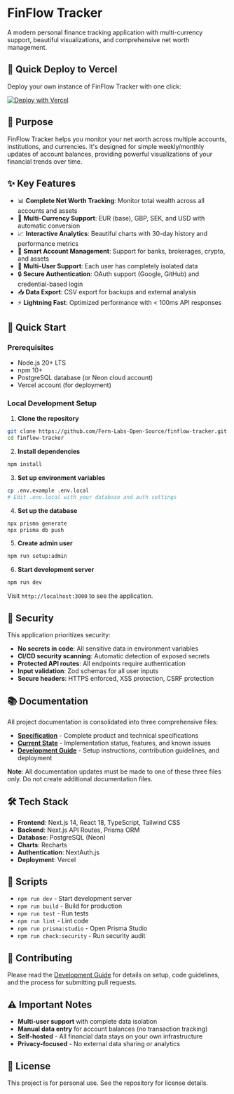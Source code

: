 # FinFlow Tracker

A modern personal finance tracking application with multi-currency support, beautiful visualizations, and comprehensive net worth management.

## 🚀 Quick Deploy to Vercel

Deploy your own instance of FinFlow Tracker with one click:

[![Deploy with Vercel](https://vercel.com/button)](https://vercel.com/new/clone?repository-url=https%3A%2F%2Fgithub.com%2FFern-Labs-Open-Source%2Ffinflow-tracker&env=DATABASE_URL,NEXTAUTH_SECRET,NEXTAUTH_URL,BYPASS_AUTH&envDescription=Required%20environment%20variables%20for%20FinFlow%20Tracker&envLink=https%3A%2F%2Fgithub.com%2FFern-Labs-Open-Source%2Ffinflow-tracker%2Fblob%2Fmain%2Fdocs%2FDEVELOPMENT.md&project-name=finflow-tracker&repository-name=finflow-tracker)

## 🎯 Purpose

FinFlow Tracker helps you monitor your net worth across multiple accounts, institutions, and currencies. It's designed for simple weekly/monthly updates of account balances, providing powerful visualizations of your financial trends over time.

## ✨ Key Features

- 📊 **Complete Net Worth Tracking**: Monitor total wealth across all accounts and assets
- 💱 **Multi-Currency Support**: EUR (base), GBP, SEK, and USD with automatic conversion
- 📈 **Interactive Analytics**: Beautiful charts with 30-day history and performance metrics
- 🏦 **Smart Account Management**: Support for banks, brokerages, crypto, and assets
- 👥 **Multi-User Support**: Each user has completely isolated data
- 🔒 **Secure Authentication**: OAuth support (Google, GitHub) and credential-based login
- 📥 **Data Export**: CSV export for backups and external analysis
- ⚡ **Lightning Fast**: Optimized performance with < 100ms API responses

## 🚀 Quick Start

### Prerequisites

- Node.js 20+ LTS
- npm 10+
- PostgreSQL database (or Neon cloud account)
- Vercel account (for deployment)

### Local Development Setup

1. **Clone the repository**
```bash
git clone https://github.com/Fern-Labs-Open-Source/finflow-tracker.git
cd finflow-tracker
```

2. **Install dependencies**
```bash
npm install
```

3. **Set up environment variables**
```bash
cp .env.example .env.local
# Edit .env.local with your database and auth settings
```

4. **Set up the database**
```bash
npx prisma generate
npx prisma db push
```

5. **Create admin user**
```bash
npm run setup:admin
```

6. **Start development server**
```bash
npm run dev
```

Visit `http://localhost:3000` to see the application.

## 🔐 Security

This application prioritizes security:

- **No secrets in code**: All sensitive data in environment variables
- **CI/CD security scanning**: Automatic detection of exposed secrets
- **Protected API routes**: All endpoints require authentication
- **Input validation**: Zod schemas for all user inputs
- **Secure headers**: HTTPS enforced, XSS protection, CSRF protection

## 📚 Documentation

All project documentation is consolidated into three comprehensive files:

- [**Specification**](docs/SPECIFICATION.md) - Complete product and technical specifications
- [**Current State**](docs/CURRENT_STATE.md) - Implementation status, features, and known issues  
- [**Development Guide**](docs/DEVELOPMENT.md) - Setup instructions, contribution guidelines, and deployment

**Note**: All documentation updates must be made to one of these three files only. Do not create additional documentation files.

## 🛠️ Tech Stack

- **Frontend**: Next.js 14, React 18, TypeScript, Tailwind CSS
- **Backend**: Next.js API Routes, Prisma ORM
- **Database**: PostgreSQL (Neon)
- **Charts**: Recharts
- **Authentication**: NextAuth.js
- **Deployment**: Vercel

## 📝 Scripts

- `npm run dev` - Start development server
- `npm run build` - Build for production
- `npm run test` - Run tests
- `npm run lint` - Lint code
- `npm run prisma:studio` - Open Prisma Studio
- `npm run check:security` - Run security audit

## 🤝 Contributing

Please read the [Development Guide](docs/DEVELOPMENT.md) for details on setup, code guidelines, and the process for submitting pull requests.

## ⚠️ Important Notes

- **Multi-user support** with complete data isolation
- **Manual data entry** for account balances (no transaction tracking)
- **Self-hosted** - All financial data stays on your own infrastructure
- **Privacy-focused** - No external data sharing or analytics

## 📄 License

This project is for personal use. See the repository for license details.
